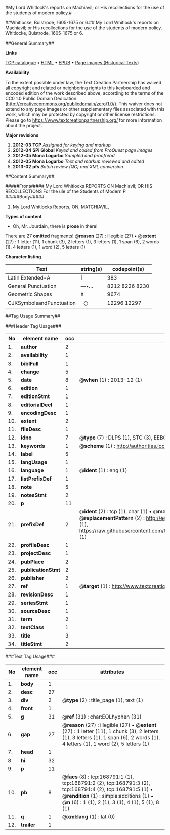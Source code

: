 #My Lord Whitlock's reports on Machiavil; or His recollections for the use of the students of modern policy.#

##Whitlocke, Bulstrode, 1605-1675 or 6.##
My Lord Whitlock's reports on Machiavil; or His recollections for the use of the students of modern policy.
Whitlocke, Bulstrode, 1605-1675 or 6.

##General Summary##

**Links**

[TCP catalogue](http://www.ota.ox.ac.uk/tcp/)  • 
[HTML](http://tei.it.ox.ac.uk/tcp/Texts-HTML/free/A96/A96408.html)  • 
[EPUB](http://tei.it.ox.ac.uk/tcp/Texts-EPUB/free/A96/A96408.epub) • 
[Page images (Historical Texts)](https://historicaltexts.jisc.ac.uk/eebo-99867238e)

**Availability**

To the extent possible under law, the Text Creation Partnership has waived all copyright and related or neighboring rights to this keyboarded and encoded edition of the work described above, according to the terms of the CC0 1.0 Public Domain Dedication (http://creativecommons.org/publicdomain/zero/1.0/). This waiver does not extend to any page images or other supplementary files associated with this work, which may be protected by copyright or other license restrictions. Please go to https://www.textcreationpartnership.org/ for more information about the project.

**Major revisions**

1. __2012-03__ __TCP__ *Assigned for keying and markup*
1. __2012-04__ __SPi Global__ *Keyed and coded from ProQuest page images*
1. __2012-05__ __Mona Logarbo__ *Sampled and proofread*
1. __2012-05__ __Mona Logarbo__ *Text and markup reviewed and edited*
1. __2013-02__ __pfs__ *Batch review (QC) and XML conversion*

##Content Summary##

#####Front#####
My Lord Whitlocks REPORTS ON Machiavil; OR HIS RECOLLECTIONS For the uſe of the Students of Modern P
#####Body#####

1. My Lord Whitlocks Reports, ON, MATCHIAVIL,

**Types of content**

  * Oh, Mr. Jourdain, there is **prose** in there!

There are 27 **omitted** fragments! 
 @__reason__ (27) : illegible (27)  •  @__extent__ (27) : 1 letter (11), 1 chunk (3), 2 letters (1), 3 letters (1), 1 span (6), 2 words (1), 4 letters (1), 1 word (2), 5 letters (1)

**Character listing**


|Text|string(s)|codepoint(s)|
|---|---|---|
|Latin Extended-A|ſ|383|
|General Punctuation|—•…|8212 8226 8230|
|Geometric Shapes|◊|9674|
|CJKSymbolsandPunctuation|〈〉|12296 12297|

##Tag Usage Summary##

###Header Tag Usage###

|No|element name|occ|attributes|
|---|---|---|---|
|1.|__author__|2||
|2.|__availability__|1||
|3.|__biblFull__|1||
|4.|__change__|5||
|5.|__date__|8| @__when__ (1) : 2013-12 (1)|
|6.|__edition__|1||
|7.|__editionStmt__|1||
|8.|__editorialDecl__|1||
|9.|__encodingDesc__|1||
|10.|__extent__|2||
|11.|__fileDesc__|1||
|12.|__idno__|7| @__type__ (7) : DLPS (1), STC (3), EEBO-CITATION (1), PROQUEST (1), VID (1)|
|13.|__keywords__|1| @__scheme__ (1) : http://authorities.loc.gov/ (1)|
|14.|__label__|5||
|15.|__langUsage__|1||
|16.|__language__|1| @__ident__ (1) : eng (1)|
|17.|__listPrefixDef__|1||
|18.|__note__|5||
|19.|__notesStmt__|2||
|20.|__p__|11||
|21.|__prefixDef__|2| @__ident__ (2) : tcp (1), char (1)  •  @__matchPattern__ (2) : ([0-9\-]+):([0-9IVX]+) (1), (.+) (1)  •  @__replacementPattern__ (2) : http://eebo.chadwyck.com/downloadtiff?vid=$1&page=$2 (1), https://raw.githubusercontent.com/textcreationpartnership/Texts/master/tcpchars.xml#$1 (1)|
|22.|__profileDesc__|1||
|23.|__projectDesc__|1||
|24.|__pubPlace__|2||
|25.|__publicationStmt__|2||
|26.|__publisher__|2||
|27.|__ref__|1| @__target__ (1) : http://www.textcreationpartnership.org/docs/. (1)|
|28.|__revisionDesc__|1||
|29.|__seriesStmt__|1||
|30.|__sourceDesc__|1||
|31.|__term__|2||
|32.|__textClass__|1||
|33.|__title__|3||
|34.|__titleStmt__|2||


###Text Tag Usage###

|No|element name|occ|attributes|
|---|---|---|---|
|1.|__body__|1||
|2.|__desc__|27||
|3.|__div__|2| @__type__ (2) : title_page (1), text (1)|
|4.|__front__|1||
|5.|__g__|31| @__ref__ (31) : char:EOLhyphen (31)|
|6.|__gap__|27| @__reason__ (27) : illegible (27)  •  @__extent__ (27) : 1 letter (11), 1 chunk (3), 2 letters (1), 3 letters (1), 1 span (6), 2 words (1), 4 letters (1), 1 word (2), 5 letters (1)|
|7.|__head__|1||
|8.|__hi__|32||
|9.|__p__|11||
|10.|__pb__|8| @__facs__ (8) : tcp:168791:1 (1), tcp:168791:2 (2), tcp:168791:3 (2), tcp:168791:4 (2), tcp:168791:5 (1)  •  @__rendition__ (1) : simple:additions (1)  •  @__n__ (6) : 1 (1), 2 (1), 3 (1), 4 (1), 5 (1), 8 (1)|
|11.|__q__|1| @__xml:lang__ (1) : lat (0)|
|12.|__trailer__|1||
